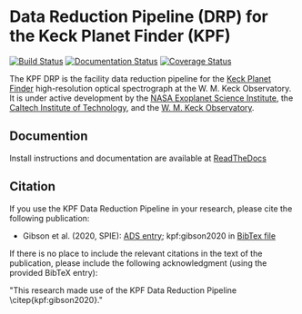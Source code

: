 # Data Reduction Pipeline (DRP) for the Keck Planet Finder (KPF)

[![Build Status](http://shrek.caltech.edu:4444/buildStatus/icon?job=KPF+CI)](http://shrek.caltech.edu:4444/job/KPF%20CI/)
[![Documentation Status](https://readthedocs.org/projects/kpf-pipeline/badge/?version=latest)](https://kpf-pipeline.readthedocs.io/en/latest/)
[![Coverage Status](https://coveralls.io/repos/github/Keck-DataReductionPipelines/KPF-Pipeline/badge.svg?branch=master)](https://coveralls.io/github/Keck-DataReductionPipelines/KPF-Pipeline?branch=master)

The KPF DRP is the facility data reduction pipeline for the [Keck Planet Finder](https://exoplanets.caltech.edu/kpf/) high-resolution optical spectrograph at the W. M. Keck Observatory.  It is under active development by the [NASA Exoplanet Science Institute](https://nexsci.caltech.edu), the [Caltech Institute of Technology](https://www.caltech.edu), and the [W. M. Keck Observatory](https://www.keckobservatory.org/).

## Documention

Install instructions and documentation are available at [ReadTheDocs](https://kpf-pipeline.readthedocs.io/en/latest/)

## Citation

If you use the KPF Data Reduction Pipeline in your research, please cite the following publication:

* Gibson et al. (2020, SPIE): [ADS entry](https://ui.adsabs.harvard.edu/abs/2020SPIE11447E..42G/abstract); kpf:gibson2020 in [BibTex file](kpf_bibliography.bib)
  
If there is no place to include the relevant citations in the text of the publication, please include the following acknowledgment (using the provided BibTeX entry):

"This research made use of the KPF Data Reduction Pipeline \citep{kpf:gibson2020}."
